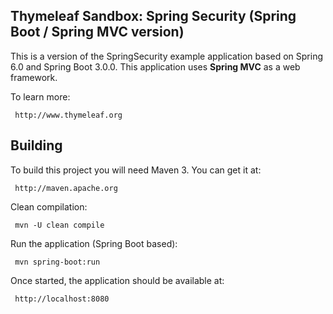 
Thymeleaf Sandbox: Spring Security (Spring Boot / Spring MVC version)
---------------------------------------------------------------------

 This is a version of the SpringSecurity example application based on Spring 6.0
 and Spring Boot 3.0.0. This application uses **Spring MVC** as a web framework.

 To learn more:
 
     http://www.thymeleaf.org


Building
--------
 
 To build this project you will need Maven 3. You can get it at:
 
     http://maven.apache.org

 Clean compilation:
 
     mvn -U clean compile
     
 Run the application (Spring Boot based):
 
     mvn spring-boot:run

 Once started, the application should be available at:
 
     http://localhost:8080

